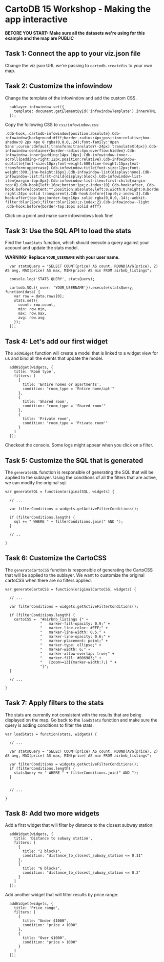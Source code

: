 # CartoDB 15 Workshop - Making the app interactive

**BEFORE YOU START: Make sure all the datasets we're using for this example and the map are PUBLIC**

## Task 1: Connect the app to your viz.json file

Change the viz.json URL we're passing to `cartodb.createVis` to your own map.

## Task 2: Customize the infowindow

Change the template of the infowindow and add the custom CSS.

```
  sublayer.infowindow.set({
    template: document.getElementById('infowindowTemplate').innerHTML
  });
```

Copy the following CSS to `css/infowindow.css`:

```
.Cdb-hook,.cartodb-infowindow{position:absolute}.Cdb-infowindow{background:#fff;border-radius:4px;position:relative;box-shadow:0 2px 4px 0 rgba(0,0,0,.24);font-family:'Open Sans';cursor:default;transform:translateY(-24px) translateX(4px)}.Cdb-infowindow-container{border-radius:4px;overflow:hidden}.Cdb-infowindow-inner{padding:14px 16px}.Cdb-infowindow-inner--scroll{padding-right:12px;position:relative}.Cdb-infowindow-subtitle{font-size:10px;font-weight:600;line-height:15px;text-transform:uppercase}.Cdb-infowindow-title{font-size:12px;font-weight:300;line-height:16px}.Cdb-infowindow-list{display:none}.Cdb-infowindow-list:first-child{display:block}.Cdb-infowindow-list-item{margin-top:8px}.Cdb-infowindow-list-item:first-child{margin-top:0}.Cdb-hook{left:16px;bottom:1px;z-index:10}.Cdb-hook:after,.Cdb-hook:before{content:"";position:absolute;left:0;width:0;height:0;border-right:24px solid transparent}.Cdb-hook:before{top:0;z-index:3}.Cdb-hook:after{top:3px;border-top:16px solid rgba(0,0,0,.14);-webkit-filter:blur(2px);filter:blur(2px);z-index:2}.Cdb-infowindow--light .Cdb-hook:before{border-top:16px solid #fff}
```

Click on a point and make sure infowindows look fine!

## Task 3: Use the SQL API to load the stats

Find the `loadStats` function, which should execute a query against your account and update the stats
model.

**WARNING: Replace `YOUR_USERNAME` with your user name.**

```
  var statsQuery = "SELECT COUNT(price) AS count, ROUND(AVG(price), 2) AS avg, MAX(price) AS max, MIN(price) AS min FROM airbnb_listings";

  console.log('STATS QUERY', statsQuery);

  cartodb.SQL({ user: 'YOUR_USERNAME'}).execute(statsQuery, function(data) {
    var row = data.rows[0];
    stats.set({
      count: row.count,
      min: row.min,
      max: row.max,
      avg: row.avg
    });
  });
```

## Task 4: Let's add our first widget

The `addWidget` function will create a model that is linked to a widget view for us and bind all the events that update the model.


```
  addWidget(widgets, {
    title: 'Room type',
    filters: [
      {
        title: 'Entire homes or apartments',
        condition: "room_type = 'Entire home/apt'"
      },
      {
        title: 'Shared room',
        condition: "room_type = 'Shared room'"
      },
      {
        title: 'Private room',
        condition: "room_type = 'Private room'"
      }
    ]
  });
```

Checkout the console. Some logs might appear when you click on a filter.

## Task 5: Customize the SQL that is generated

The `generateSQL` function is responsible of generating the SQL that will be applied to the sublayer. Using the conditions of all the filters that are active, we can modify the original sql.

```
var generateSQL = function(originalSQL, widgets) {

  // ...

  var filterConditions = widgets.getActiveFilterConditions();

  if (filterConditions.length) {
    sql += " WHERE " + filterConditions.join(" AND ");
  }

  // ..

}
```

## Task 6: Customize the CartoCSS

The `generateCartoCSS` function is responsible of generating the CartoCSS that will be applied to the sublayer. We want to customize the original cartoCSS when there are no filters applied.

```
var generateCartoCSS = function(originalCartoCSS, widgets) {

  // ...

  var filterConditions = widgets.getActiveFilterConditions();

  if (filterConditions.length) {
    cartoCSS =  "#airbnb_listings {" +
                "   marker-fill-opacity: 0.9;" +
                "   marker-line-color: #FFF;" +
                "   marker-line-width: 0.5;" +
                "   marker-line-opacity: 0.6;" +
                "   marker-placement: point;" +
                "   marker-type: ellipse;" +
                "   marker-width: 6;" +
                "   marker-allow-overlap: true;" +
                "   marker-fill: #006983;" +
                "   [zoom>=13]{marker-width:7;} " +
                "}";
  }
  
  // ...
  
}
```

## Task 7: Apply filters to the stats

The stats are currently not consistent with the results that are being displayed on the map. Go back to the `loadStats` function and make sure the query is adding conditions to filter the stats.


```
var loadStats = function(stats, widgets) {

  // ...

  var statsQuery = "SELECT COUNT(price) AS count, ROUND(AVG(price), 2) AS avg, MAX(price) AS max, MIN(price) AS min FROM airbnb_listings";

  var filterConditions = widgets.getActiveFilterConditions();
  if (filterConditions.length) {
    statsQuery += " WHERE " + filterConditions.join(" AND ");
  }
  

  // ...

}

```


## Task 8: Add two more widgets

Add a first widget that will filter by distance to the closest subway station:

```
  addWidget(widgets, {
    title: 'Distance to subway station',
    filters: [
      {
        title: "2 blocks",
        condition: "distance_to_closest_subway_station <= 0.11"
      },
      {
        title: "6 blocks",
        condition: "distance_to_closest_subway_station <= 0.3"
      }
    ]
  });

```

Add another widget that will filter results by price range:


```
  addWidget(widgets, {
    title: 'Price range',
    filters: [
      {
        title: "Under $1000",
        condition: "price < 1000"
      },
      {
        title: "Over $1000",
        condition: "price > 1000"
      }
    ]
  });
```


